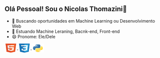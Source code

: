 ## Olá Pessoal! Sou o Nicolas Thomazini👋

- 🔭 Buscando oportunidades em Machine Learning ou Desenvolvimento Web
- 🌱 Estuando Machine Leraning, Bacnk-end, Front-end
- 😄 Pronome: Ele/Dele

<div>
  <a href="https://https://github.com/nickaoth">
  <img align="center" alt="Nikao-HTML" height="30" width="40" src="https://raw.githubusercontent.com/devicons/devicon/master/icons/html5/html5-original.svg">
  <img align="center" alt="Nikao-CSS" height="30" width="40" src="https://raw.githubusercontent.com/devicons/devicon/master/icons/css3/css3-original.svg">
  <img align="center" alt="Nikao-Python" height="30" width="40" src="https://raw.githubusercontent.com/devicons/devicon/master/icons/python/python-original.svg">
</div>
